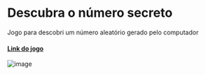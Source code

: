 # Descubra o número secreto
Jogo para descobri um número aleatório gerado pelo computador
#### [Link do jogo](https://heitorpimentel.github.io/jogo-do-numero-secreto/)
![image](https://github.com/heitorpimentel/jogo-do-numero-secreto/assets/130229709/516c9944-64c0-4eb7-a6ef-0767867bbe4a)
